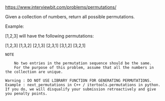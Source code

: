 https://www.interviewbit.com/problems/permutations/



Given a collection of numbers, return all possible permutations.

Example:

[1,2,3] will have the following permutations:

[1,2,3]
[1,3,2]
[2,1,3] 
[2,3,1] 
[3,1,2] 
[3,2,1]

    NOTE

        No two entries in the permutation sequence should be the same.
        For the purpose of this problem, assume that all the numbers in the collection are unique.

    Warning : DO NOT USE LIBRARY FUNCTION FOR GENERATING PERMUTATIONS.
    Example : next_permutations in C++ / itertools.permutations in python.
    If you do, we will disqualify your submission retroactively and give you penalty points. 

